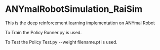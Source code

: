 # ANYmalRobotSimulation_RaiSim 

This is the deep reinforcement learning implementation on ANYmal Robot

To Train the Policy Runner.py is used.

To Test the Policy Test.py --weight <directory> filename.pt is used.
